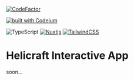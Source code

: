 [![CodeFactor](https://www.codefactor.io/repository/github/ms0ur/heliinteractiveappnuxt/badge)](https://www.codefactor.io/repository/github/ms0ur/heliinteractiveappnuxt)


[![built with Codeium](https://codeium.com/badges/main)](https://codeium.com)



![TypeScript](https://img.shields.io/badge/typescript-%23007ACC.svg?style=for-the-badge&logo=typescript&logoColor=white)
[![Nuxtjs](https://img.shields.io/badge/Nuxt-002E3B?style=for-the-badge&logo=nuxtdotjs&logoColor=#00DC82)](https://nuxt.com)
[![TailwindCSS](https://img.shields.io/badge/tailwindcss-%2338B2AC.svg?style=for-the-badge&logo=tailwind-css&logoColor=white)](https://tailwindcss.com)


# Helicraft Interactive App
soon...

